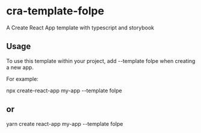 # cra-template-folpe

A Create React App template with typescript and storybook
## Usage

To use this template within your project, add --template folpe when creating a new app.

For example:

npx create-react-app my-app --template folpe

## or

yarn create react-app my-app --template folpe
